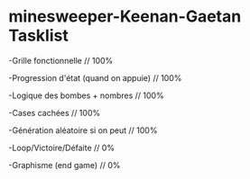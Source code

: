 # minesweeper-Keenan-Gaetan Tasklist
-Grille fonctionnelle // 100%

-Progression d'état (quand on appuie) // 100%

-Logique des bombes + nombres // 100%

-Cases cachées // 100%

-Génération aléatoire si on peut // 100%

-Loop/Victoire/Défaite // 0%

-Graphisme (end game) // 0%
